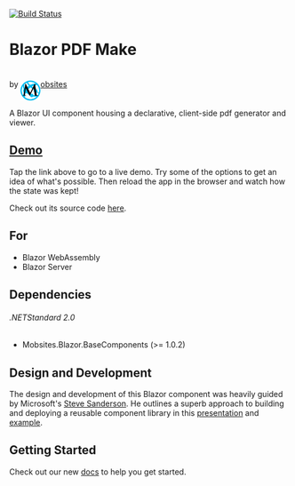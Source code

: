 [![Build Status](https://dev.azure.com/Mobsites-US/Blazor%20PDF%20Make/_apis/build/status/Build?branchName=master)](https://dev.azure.com/Mobsites-US/Blazor%20PDF%20Make/_build/latest?definitionId=28&branchName=master)

# Blazor PDF Make

by <a href="https://www.mobsites.com"><img align="center" src="./src/assets/mobsites-logo.png" width="36" height="36" style="padding-top: 20px;" />obsites</a>

A Blazor UI component housing a declarative, client-side pdf generator and viewer.

## [Demo](https://pdfmake.mobsites.com)

Tap the link above to go to a live demo. Try some of the options to get an idea of what's possible. Then reload the app in the browser and watch how the state was kept!

Check out its source code [here](./samples).

## For

* Blazor WebAssembly
* Blazor Server

## Dependencies

###### .NETStandard 2.0

* Mobsites.Blazor.BaseComponents (>= 1.0.2)

## Design and Development

The design and development of this Blazor component was heavily guided by Microsoft's [Steve Sanderson](https://blog.stevensanderson.com/). He outlines a superb approach to building and deploying a reusable component library in this [presentation](https://youtu.be/QnBYmTpugz0) and [example](https://github.com/SteveSandersonMS/presentation-2020-01-NdcBlazorComponentLibraries).

## Getting Started

Check out our new [docs](https://www.mobsites.com/blazor/pdf-make) to help you get started.
